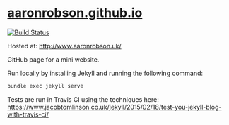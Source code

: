 # [aaronrobson.github.io](https://aaronrobson.github.io)

[![Build Status](https://travis-ci.com/AaronRobson/AaronRobson.github.io.svg?branch=master)](https://travis-ci.com/AaronRobson/AaronRobson.github.io)

Hosted at:
http://www.aaronrobson.uk/

GitHub page for a mini website.

Run locally by installing Jekyll and running the following command:
```bash
bundle exec jekyll serve
```

Tests are run in Travis CI using the techniques here:
https://www.jacobtomlinson.co.uk/jekyll/2015/02/18/test-you-jekyll-blog-with-travis-ci/
